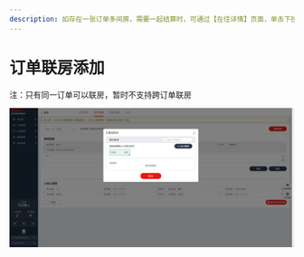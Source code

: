 ```yaml
---
description: 如存在一张订单多间房，需要一起结算时，可通过【在住详情】页面，单击下拉菜单，添加联房
---
```


# 订单联房添加

注：只有同一订单可以联房，暂时不支持跨订单联房

![](../../../.gitbook/assets/image%20%28156%29.png)

